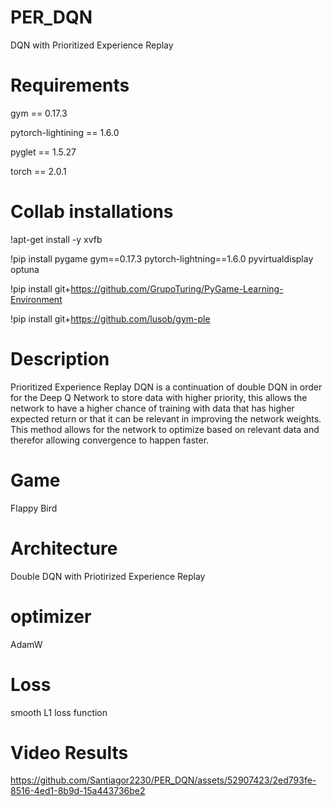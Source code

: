 # PER_DQN
DQN with Prioritized Experience Replay 

# Requirements
gym == 0.17.3

pytorch-lightining == 1.6.0

pyglet == 1.5.27

torch == 2.0.1

# Collab installations
!apt-get install -y xvfb

!pip install pygame gym==0.17.3 pytorch-lightning==1.6.0 pyvirtualdisplay optuna

!pip install git+https://github.com/GrupoTuring/PyGame-Learning-Environment

!pip install git+https://github.com/lusob/gym-ple


# Description
Prioritized Experience Replay DQN is a continuation of double DQN in order for the Deep Q Network to store data with higher priority, this allows the network to have a higher chance of training with data that has higher expected return or that it can be relevant in improving the network weights. This method allows for the network to optimize based on relevant data and therefor allowing convergence to happen faster.

# Game
Flappy Bird

# Architecture
Double DQN with Priotirized Experience Replay

# optimizer
AdamW

# Loss
smooth L1 loss function

# Video Results
https://github.com/Santiagor2230/PER_DQN/assets/52907423/2ed793fe-8516-4ed1-8b9d-15a443736be2


